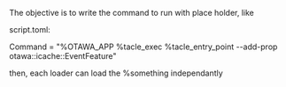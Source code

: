 The objective is to write the command to run with place holder, like

script.toml:

Command = "%OTAWA_APP %tacle_exec %tacle_entry_point --add-prop otawa::icache::EventFeature"

then, each loader can load the %something independantly